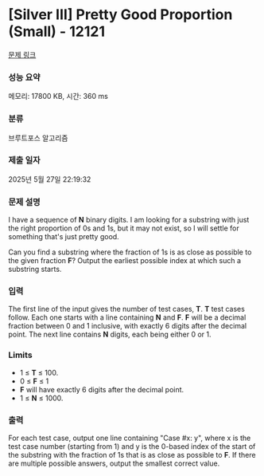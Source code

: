 # [Silver III] Pretty Good Proportion (Small) - 12121 

[문제 링크](https://www.acmicpc.net/problem/12121) 

### 성능 요약

메모리: 17800 KB, 시간: 360 ms

### 분류

브루트포스 알고리즘

### 제출 일자

2025년 5월 27일 22:19:32

### 문제 설명

<p>I have a sequence of <strong>N</strong> binary digits. I am looking for a substring with just the right proportion of 0s and 1s, but it may not exist, so I will settle for something that's just pretty good.</p>

<p>Can you find a substring where the fraction of 1s is as close as possible to the given fraction <strong>F</strong>? Output the earliest possible index at which such a substring starts.</p>

### 입력 

 <p>The first line of the input gives the number of test cases, <strong>T</strong>.  <strong>T</strong> test cases follow. Each one starts with a line containing <strong>N</strong> and <strong>F</strong>. <strong>F</strong> will be a decimal fraction between 0 and 1 inclusive, with exactly 6 digits after the decimal point. The next line contains <strong>N</strong> digits, each being either 0 or 1.</p>

<h3>Limits</h3>

<ul>
	<li>1 ≤ <strong>T</strong> ≤ 100.</li>
	<li>0 ≤ <strong>F</strong> ≤ 1</li>
	<li><strong>F</strong> will have exactly 6 digits after the decimal point.</li>
	<li>1 ≤ <strong>N</strong> ≤ 1000.</li>
</ul>

### 출력 

 <p>For each test case, output one line containing "Case #x: y", where x is the test case number (starting from 1) and y is the 0-based index of the start of the substring with the fraction of 1s that is as close as possible to <strong>F</strong>. If there are multiple possible answers, output the smallest correct value.</p>

